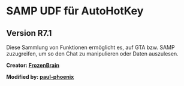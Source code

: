 ﻿SAMP UDF für AutoHotKey
=======================
Version R7.1
----------
Diese Sammlung von Funktionen ermöglicht es, auf GTA bzw. SAMP zuzugreifen, um so den Chat zu manipulieren oder Daten auszulesen.

**Creator: [FrozenBrain](https://github.com/FrozenBrain/)**

**Modified by: [paul-phoenix](https://github.com/paul-phoenix/)**
